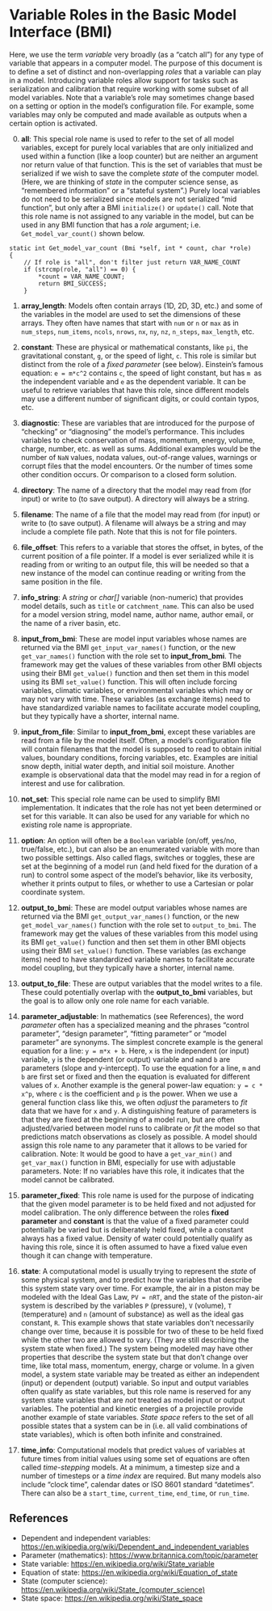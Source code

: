 # Variable Roles in the Basic Model Interface (BMI)

Here, we use the term *variable* very broadly (as a “catch all”) for any type of variable that appears in a computer model.
The purpose of this document is to define a set of distinct and non-overlapping *roles* that a variable can play in a model.
Introducing variable roles allow support for tasks such as serialization and calibration that require working with some subset of all model variables.
Note that a variable’s role may sometimes change based on a setting or option in the model’s configuration file.
For example, some variables may only be computed and made available as outputs when a certain option is activated.

0. **all**:   This special role name is used to refer to the set of all model variables, except for purely local variables that are only initialized and used within a function (like a loop counter) but are neither an argument nor return value of that function.
This is the set of variables that must be serialized if we wish to save the complete *state* of the computer model.
(Here, we are thinking of *state* in the computer science sense, as “remembered information” or a “stateful system”.)
Purely local variables do not need to be serialized since models are not serialized “mid function”, but only after a BMI `initialize()` or `update()` call.
Note that this role name is not assigned to any variable in the model, but can be used in any BMI function that has a *role* argument; i.e.  `Get_model_var_count()` shown below.
```
static int Get_model_var_count (Bmi *self, int * count, char *role)
{
    // If role is "all", don't filter just return VAR_NAME_COUNT
    if (strcmp(role, "all") == 0) {
        *count = VAR_NAME_COUNT;
        return BMI_SUCCESS;
    }  
```

1. **array_length**:  Models often contain arrays (1D, 2D, 3D, etc.) and some of the variables in the model are used to set the dimensions of these arrays.
They often have names that start with `num` or `n` or `max` as in `num_steps`, `num_items`, `ncols`, `nrows`, `nx`, `ny`, `nz`, `n_steps`, `max_length`, etc.

2. **constant**:   These are physical or mathematical constants, like `pi`, the gravitational constant, `g`, or the speed of light, `c`.
This role is similar but distinct from the role of a *fixed parameter* (see below).
Einstein’s famous equation:   `e = m*c^2` contains `c`, the speed of light constant, but has `m `as the independent variable and `e` as the dependent variable.
It can be useful to retrieve variables that have this role, since different models may use a different number of significant digits, or could contain typos, etc.

3. **diagnostic**:   These are variables that are introduced for the purpose of “checking” or “diagnosing” the model’s performance.
This includes variables to check conservation of mass, momentum, energy, volume, charge, number, etc.  as well as sums.
Additional examples would be the number of `NaN` values, nodata values, out-of-range values, warnings or corrupt files that the model encounters.
Or the number of times some other condition occurs.
Or comparison to a closed form solution.

4. **directory**:   The name of a directory that the model may read from (for input) or write to (to save output).
A directory will always be a string.

5. **filename**:   The name of a file that the model may read from (for input) or write to (to save output).
A filename will always be a string and may include a complete file path.
Note that this is not for file pointers.

6. **file_offset**:  This refers to a variable that stores the offset, in bytes, of the current position of a file pointer.
If a model is ever serialized while it is reading from or writing to an output file, this will be needed so that a new instance of the model can continue reading or writing from the same position in the file.

7. **info_string**:   A *string* or *char[]* variable (non-numeric) that provides model details, such as `title` or `catchment_name`.
This can also be used for a model version string, model name, author name, author email, or the name of a river basin, etc.

8. **input_from_bmi**:  These are model input variables whose names are returned via the BMI `get_input_var_names()` function, or the new `get_var_names()` function with the role set to **input_from_bmi**.
The framework may get the values of these variables from other BMI objects using their BMI `get_value()` function and then set them in this model using its BMI `set_value()` function.
This will often include forcing variables, climatic variables, or environmental variables which may or may not vary with time.
These variables (as exchange items) need to have standardized variable names to facilitate accurate model coupling, but they typically have a shorter, internal name.

9. **input_from_file**:  Similar to **input_from_bmi**, except these variables are read from a file by the model itself.
Often, a model’s configuration file will contain filenames that the model is supposed to read to obtain initial values, boundary conditions, forcing variables, etc.
Examples are initial snow depth, initial water depth, and initial soil moisture.
Another example is observational data that the model may read in for a region of interest and use for calibration.

10. **not_set**:  This special role name can be used to simplify BMI implementation.
It indicates that the role has not yet been determined or set for this variable.
It can also be used for any variable for which no existing role name is appropriate.

11. **option**:  An option will often be a `Boolean` variable (on/off, yes/no, true/false, etc.), but can also be an enumerated variable with more than two possible settings.
Also called flags, switches or toggles, these are set at the beginning of a model run (and held fixed for the duration of a run) to control some aspect of the model’s behavior, like its verbosity, whether it prints output to files, or whether to use a Cartesian or polar coordinate system.

12. **output_to_bmi**:  These are model output variables whose names are returned via the BMI `get_output_var_names()` function, or the new `get_model_var_names()` function with the role set to `output_to_bmi`.
The framework may get the values of these variables from this model using its BMI `get_value()` function and then set them in other BMI objects using their BMI `set_value()` function.
These variables (as exchange items) need to have standardized variable names to facilitate accurate model coupling, but they typically have a shorter, internal name.

13. **output_to_file**:  These are output variables that the model writes to a file.
These could potentially overlap with the **output_to_bmi** variables, but the goal is to allow only one role name for each variable.

14. **parameter_adjustable**:  In mathematics (see References), the word *parameter* often has a specialized meaning and the phrases “control parameter”, “design parameter”, “fitting parameter” or “model parameter” are synonyms.
The simplest concrete example is the general equation for a line:  `y = m*x + b`.
Here, `x` is the independent (or input) variable, `y` is the dependent (or output) variable and `m`and `b` are parameters (slope and y-intercept).
To use the equation for a line, `m` and `b` are first set or fixed and then the equation is evaluated for different values of `x`.
Another example is the general power-law equation:  `y = c * x^p`, where `c` is the coefficient and `p` is the power.
When we use a general function class like this, we often *adjust* the parameters to *fit* data that we have for `x` and `y`.
A distinguishing feature of parameters is that they are fixed at the beginning of a model run, but are often adjusted/varied between model runs to calibrate or *fit* the model so that predictions match observations as closely as possible.
A model should assign this role name to any parameter that it allows to be varied for calibration.
Note:  It would be good to have a `get_var_min()` and `get_var_max()` function in BMI, especially for use with adjustable parameters.
Note:  If no variables have this role, it indicates that the model cannot be calibrated.

15. **parameter_fixed**:  This role name is used for the purpose of indicating that the given model parameter is to be held fixed and not adjusted for model calibration.
The only difference between the roles **fixed parameter** and **constant** is that the value of a fixed parameter could potentially be varied but is deliberately held fixed, while a constant always has a fixed value.
Density of water could potentially qualify as having this role, since it is often assumed to have a fixed value even though it can change with temperature.

16. **state**:  A computational model is usually trying to represent the *state* of some physical system, and to predict how the variables that describe this system state vary over time.
For example, the air in a piston may be modeled with the Ideal Gas Law, `PV = nRT`, and the state of the piston-air system is described by the variables `P` (pressure), `V` (volume), `T` (temperature) and `n` (amount of substance) as well as the ideal gas constant, `R`.
This example shows that state variables don’t necessarily change over time, because it is possible for two of these to be held fixed while the other two are allowed to vary.
(They are still describing the system state when fixed.)
The system being modeled may have other properties that describe the system state but that don’t change over time, like total mass, momentum, energy, charge or volume.
In a given model, a system state variable may be treated as either an independent (input) or dependent (output) variable.
So input and output variables often qualify as state variables, but this role name is reserved for any system state variables that are *not* treated as model input or output variables.
The potential and kinetic energies of a projectile provide another example of state variables.
*State space* refers to the set of all possible states that a system can be in (i.e. all valid combinations of state variables), which is often both infinite and constrained.

17. **time_info**:   Computational models that predict values of variables at future times from initial values using some set of equations are often called *time-stepping* models.
At a minimum, a timestep size and a number of timesteps or a *time index* are required.
But many models also include “clock time”, calendar dates or ISO 8601 standard “datetimes”.
There can also be a `start_time`, `current_time`, `end_time`, or `run_time`.

## References

- Dependent and independent variables: https://en.wikipedia.org/wiki/Dependent_and_independent_variables
- Parameter (mathematics): https://www.britannica.com/topic/parameter
- State variable: https://en.wikipedia.org/wiki/State_variable
- Equation of state: https://en.wikipedia.org/wiki/Equation_of_state
- State (computer science): https://en.wikipedia.org/wiki/State_(computer_science)
- State space: https://en.wikipedia.org/wiki/State_space
